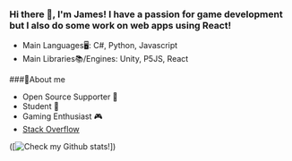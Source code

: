 ### Hi there 👋, I'm James! I have a passion for game development but I also do some work on web apps using React!
 - Main Languages🖥️: C#, Python, Javascript
 - Main Libraries📚/Engines: Unity, P5JS, React

###📃About me
 - Open Source Supporter 👐
 - Student 🏫
 - Gaming Enthusiast 🎮
 - [Stack Overflow](https://stackoverflow.com/users/14873974/james-barnett)

([![Check my Github stats!](https://github-readme-stats.vercel.app/api?username=j4mes-b4rnett)])
